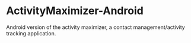# ActivityMaximizer-Android
Android version of the activity maximizer, a contact management/activity tracking application.

